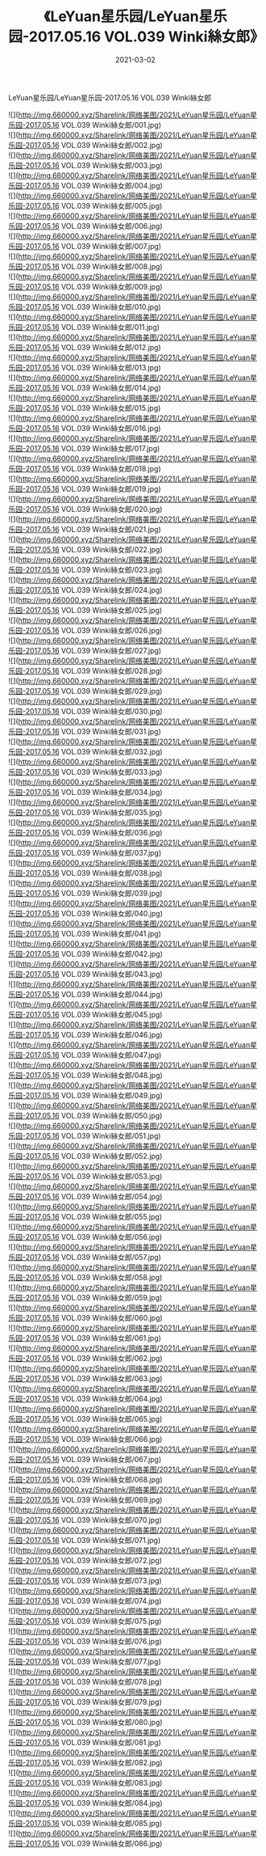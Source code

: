 ﻿---
layout: post
title:  《LeYuan星乐园/LeYuan星乐园-2017.05.16 VOL.039 Winki絲女郎》
date:   2021-03-02
img: http://img.660000.xyz/Sharelink/网络美图/2021/LeYuan星乐园/LeYuan星乐园-2017.05.16 VOL.039 Winki絲女郎/000.jpg
categories: [美女, 清纯, 唯美]
---

LeYuan星乐园/LeYuan星乐园-2017.05.16 VOL.039 Winki絲女郎

 ![](http://img.660000.xyz/Sharelink/网络美图/2021/LeYuan星乐园/LeYuan星乐园-2017.05.16 VOL.039 Winki絲女郎/001.jpg) <br>![](http://img.660000.xyz/Sharelink/网络美图/2021/LeYuan星乐园/LeYuan星乐园-2017.05.16 VOL.039 Winki絲女郎/002.jpg) <br>![](http://img.660000.xyz/Sharelink/网络美图/2021/LeYuan星乐园/LeYuan星乐园-2017.05.16 VOL.039 Winki絲女郎/003.jpg) <br>![](http://img.660000.xyz/Sharelink/网络美图/2021/LeYuan星乐园/LeYuan星乐园-2017.05.16 VOL.039 Winki絲女郎/004.jpg) <br>![](http://img.660000.xyz/Sharelink/网络美图/2021/LeYuan星乐园/LeYuan星乐园-2017.05.16 VOL.039 Winki絲女郎/005.jpg) <br>![](http://img.660000.xyz/Sharelink/网络美图/2021/LeYuan星乐园/LeYuan星乐园-2017.05.16 VOL.039 Winki絲女郎/006.jpg) <br>![](http://img.660000.xyz/Sharelink/网络美图/2021/LeYuan星乐园/LeYuan星乐园-2017.05.16 VOL.039 Winki絲女郎/007.jpg) <br>![](http://img.660000.xyz/Sharelink/网络美图/2021/LeYuan星乐园/LeYuan星乐园-2017.05.16 VOL.039 Winki絲女郎/008.jpg) <br>![](http://img.660000.xyz/Sharelink/网络美图/2021/LeYuan星乐园/LeYuan星乐园-2017.05.16 VOL.039 Winki絲女郎/009.jpg) <br>![](http://img.660000.xyz/Sharelink/网络美图/2021/LeYuan星乐园/LeYuan星乐园-2017.05.16 VOL.039 Winki絲女郎/010.jpg) <br>![](http://img.660000.xyz/Sharelink/网络美图/2021/LeYuan星乐园/LeYuan星乐园-2017.05.16 VOL.039 Winki絲女郎/011.jpg) <br>![](http://img.660000.xyz/Sharelink/网络美图/2021/LeYuan星乐园/LeYuan星乐园-2017.05.16 VOL.039 Winki絲女郎/012.jpg) <br>![](http://img.660000.xyz/Sharelink/网络美图/2021/LeYuan星乐园/LeYuan星乐园-2017.05.16 VOL.039 Winki絲女郎/013.jpg) <br>![](http://img.660000.xyz/Sharelink/网络美图/2021/LeYuan星乐园/LeYuan星乐园-2017.05.16 VOL.039 Winki絲女郎/014.jpg) <br>![](http://img.660000.xyz/Sharelink/网络美图/2021/LeYuan星乐园/LeYuan星乐园-2017.05.16 VOL.039 Winki絲女郎/015.jpg) <br>![](http://img.660000.xyz/Sharelink/网络美图/2021/LeYuan星乐园/LeYuan星乐园-2017.05.16 VOL.039 Winki絲女郎/016.jpg) <br>![](http://img.660000.xyz/Sharelink/网络美图/2021/LeYuan星乐园/LeYuan星乐园-2017.05.16 VOL.039 Winki絲女郎/017.jpg) <br>![](http://img.660000.xyz/Sharelink/网络美图/2021/LeYuan星乐园/LeYuan星乐园-2017.05.16 VOL.039 Winki絲女郎/018.jpg) <br>![](http://img.660000.xyz/Sharelink/网络美图/2021/LeYuan星乐园/LeYuan星乐园-2017.05.16 VOL.039 Winki絲女郎/019.jpg) <br>![](http://img.660000.xyz/Sharelink/网络美图/2021/LeYuan星乐园/LeYuan星乐园-2017.05.16 VOL.039 Winki絲女郎/020.jpg) <br>![](http://img.660000.xyz/Sharelink/网络美图/2021/LeYuan星乐园/LeYuan星乐园-2017.05.16 VOL.039 Winki絲女郎/021.jpg) <br>![](http://img.660000.xyz/Sharelink/网络美图/2021/LeYuan星乐园/LeYuan星乐园-2017.05.16 VOL.039 Winki絲女郎/022.jpg) <br>![](http://img.660000.xyz/Sharelink/网络美图/2021/LeYuan星乐园/LeYuan星乐园-2017.05.16 VOL.039 Winki絲女郎/023.jpg) <br>![](http://img.660000.xyz/Sharelink/网络美图/2021/LeYuan星乐园/LeYuan星乐园-2017.05.16 VOL.039 Winki絲女郎/024.jpg) <br>![](http://img.660000.xyz/Sharelink/网络美图/2021/LeYuan星乐园/LeYuan星乐园-2017.05.16 VOL.039 Winki絲女郎/025.jpg) <br>![](http://img.660000.xyz/Sharelink/网络美图/2021/LeYuan星乐园/LeYuan星乐园-2017.05.16 VOL.039 Winki絲女郎/026.jpg) <br>![](http://img.660000.xyz/Sharelink/网络美图/2021/LeYuan星乐园/LeYuan星乐园-2017.05.16 VOL.039 Winki絲女郎/027.jpg) <br>![](http://img.660000.xyz/Sharelink/网络美图/2021/LeYuan星乐园/LeYuan星乐园-2017.05.16 VOL.039 Winki絲女郎/028.jpg) <br>![](http://img.660000.xyz/Sharelink/网络美图/2021/LeYuan星乐园/LeYuan星乐园-2017.05.16 VOL.039 Winki絲女郎/029.jpg) <br>![](http://img.660000.xyz/Sharelink/网络美图/2021/LeYuan星乐园/LeYuan星乐园-2017.05.16 VOL.039 Winki絲女郎/030.jpg) <br>![](http://img.660000.xyz/Sharelink/网络美图/2021/LeYuan星乐园/LeYuan星乐园-2017.05.16 VOL.039 Winki絲女郎/031.jpg) <br>![](http://img.660000.xyz/Sharelink/网络美图/2021/LeYuan星乐园/LeYuan星乐园-2017.05.16 VOL.039 Winki絲女郎/032.jpg) <br>![](http://img.660000.xyz/Sharelink/网络美图/2021/LeYuan星乐园/LeYuan星乐园-2017.05.16 VOL.039 Winki絲女郎/033.jpg) <br>![](http://img.660000.xyz/Sharelink/网络美图/2021/LeYuan星乐园/LeYuan星乐园-2017.05.16 VOL.039 Winki絲女郎/034.jpg) <br>![](http://img.660000.xyz/Sharelink/网络美图/2021/LeYuan星乐园/LeYuan星乐园-2017.05.16 VOL.039 Winki絲女郎/035.jpg) <br>![](http://img.660000.xyz/Sharelink/网络美图/2021/LeYuan星乐园/LeYuan星乐园-2017.05.16 VOL.039 Winki絲女郎/036.jpg) <br>![](http://img.660000.xyz/Sharelink/网络美图/2021/LeYuan星乐园/LeYuan星乐园-2017.05.16 VOL.039 Winki絲女郎/037.jpg) <br>![](http://img.660000.xyz/Sharelink/网络美图/2021/LeYuan星乐园/LeYuan星乐园-2017.05.16 VOL.039 Winki絲女郎/038.jpg) <br>![](http://img.660000.xyz/Sharelink/网络美图/2021/LeYuan星乐园/LeYuan星乐园-2017.05.16 VOL.039 Winki絲女郎/039.jpg) <br>![](http://img.660000.xyz/Sharelink/网络美图/2021/LeYuan星乐园/LeYuan星乐园-2017.05.16 VOL.039 Winki絲女郎/040.jpg) <br>![](http://img.660000.xyz/Sharelink/网络美图/2021/LeYuan星乐园/LeYuan星乐园-2017.05.16 VOL.039 Winki絲女郎/041.jpg) <br>![](http://img.660000.xyz/Sharelink/网络美图/2021/LeYuan星乐园/LeYuan星乐园-2017.05.16 VOL.039 Winki絲女郎/042.jpg) <br>![](http://img.660000.xyz/Sharelink/网络美图/2021/LeYuan星乐园/LeYuan星乐园-2017.05.16 VOL.039 Winki絲女郎/043.jpg) <br>![](http://img.660000.xyz/Sharelink/网络美图/2021/LeYuan星乐园/LeYuan星乐园-2017.05.16 VOL.039 Winki絲女郎/044.jpg) <br>![](http://img.660000.xyz/Sharelink/网络美图/2021/LeYuan星乐园/LeYuan星乐园-2017.05.16 VOL.039 Winki絲女郎/045.jpg) <br>![](http://img.660000.xyz/Sharelink/网络美图/2021/LeYuan星乐园/LeYuan星乐园-2017.05.16 VOL.039 Winki絲女郎/046.jpg) <br>![](http://img.660000.xyz/Sharelink/网络美图/2021/LeYuan星乐园/LeYuan星乐园-2017.05.16 VOL.039 Winki絲女郎/047.jpg) <br>![](http://img.660000.xyz/Sharelink/网络美图/2021/LeYuan星乐园/LeYuan星乐园-2017.05.16 VOL.039 Winki絲女郎/048.jpg) <br>![](http://img.660000.xyz/Sharelink/网络美图/2021/LeYuan星乐园/LeYuan星乐园-2017.05.16 VOL.039 Winki絲女郎/049.jpg) <br>![](http://img.660000.xyz/Sharelink/网络美图/2021/LeYuan星乐园/LeYuan星乐园-2017.05.16 VOL.039 Winki絲女郎/050.jpg) <br>![](http://img.660000.xyz/Sharelink/网络美图/2021/LeYuan星乐园/LeYuan星乐园-2017.05.16 VOL.039 Winki絲女郎/051.jpg) <br>![](http://img.660000.xyz/Sharelink/网络美图/2021/LeYuan星乐园/LeYuan星乐园-2017.05.16 VOL.039 Winki絲女郎/052.jpg) <br>![](http://img.660000.xyz/Sharelink/网络美图/2021/LeYuan星乐园/LeYuan星乐园-2017.05.16 VOL.039 Winki絲女郎/053.jpg) <br>![](http://img.660000.xyz/Sharelink/网络美图/2021/LeYuan星乐园/LeYuan星乐园-2017.05.16 VOL.039 Winki絲女郎/054.jpg) <br>![](http://img.660000.xyz/Sharelink/网络美图/2021/LeYuan星乐园/LeYuan星乐园-2017.05.16 VOL.039 Winki絲女郎/055.jpg) <br>![](http://img.660000.xyz/Sharelink/网络美图/2021/LeYuan星乐园/LeYuan星乐园-2017.05.16 VOL.039 Winki絲女郎/056.jpg) <br>![](http://img.660000.xyz/Sharelink/网络美图/2021/LeYuan星乐园/LeYuan星乐园-2017.05.16 VOL.039 Winki絲女郎/057.jpg) <br>![](http://img.660000.xyz/Sharelink/网络美图/2021/LeYuan星乐园/LeYuan星乐园-2017.05.16 VOL.039 Winki絲女郎/058.jpg) <br>![](http://img.660000.xyz/Sharelink/网络美图/2021/LeYuan星乐园/LeYuan星乐园-2017.05.16 VOL.039 Winki絲女郎/059.jpg) <br>![](http://img.660000.xyz/Sharelink/网络美图/2021/LeYuan星乐园/LeYuan星乐园-2017.05.16 VOL.039 Winki絲女郎/060.jpg) <br>![](http://img.660000.xyz/Sharelink/网络美图/2021/LeYuan星乐园/LeYuan星乐园-2017.05.16 VOL.039 Winki絲女郎/061.jpg) <br>![](http://img.660000.xyz/Sharelink/网络美图/2021/LeYuan星乐园/LeYuan星乐园-2017.05.16 VOL.039 Winki絲女郎/062.jpg) <br>![](http://img.660000.xyz/Sharelink/网络美图/2021/LeYuan星乐园/LeYuan星乐园-2017.05.16 VOL.039 Winki絲女郎/063.jpg) <br>![](http://img.660000.xyz/Sharelink/网络美图/2021/LeYuan星乐园/LeYuan星乐园-2017.05.16 VOL.039 Winki絲女郎/064.jpg) <br>![](http://img.660000.xyz/Sharelink/网络美图/2021/LeYuan星乐园/LeYuan星乐园-2017.05.16 VOL.039 Winki絲女郎/065.jpg) <br>![](http://img.660000.xyz/Sharelink/网络美图/2021/LeYuan星乐园/LeYuan星乐园-2017.05.16 VOL.039 Winki絲女郎/066.jpg) <br>![](http://img.660000.xyz/Sharelink/网络美图/2021/LeYuan星乐园/LeYuan星乐园-2017.05.16 VOL.039 Winki絲女郎/067.jpg) <br>![](http://img.660000.xyz/Sharelink/网络美图/2021/LeYuan星乐园/LeYuan星乐园-2017.05.16 VOL.039 Winki絲女郎/068.jpg) <br>![](http://img.660000.xyz/Sharelink/网络美图/2021/LeYuan星乐园/LeYuan星乐园-2017.05.16 VOL.039 Winki絲女郎/069.jpg) <br>![](http://img.660000.xyz/Sharelink/网络美图/2021/LeYuan星乐园/LeYuan星乐园-2017.05.16 VOL.039 Winki絲女郎/070.jpg) <br>![](http://img.660000.xyz/Sharelink/网络美图/2021/LeYuan星乐园/LeYuan星乐园-2017.05.16 VOL.039 Winki絲女郎/071.jpg) <br>![](http://img.660000.xyz/Sharelink/网络美图/2021/LeYuan星乐园/LeYuan星乐园-2017.05.16 VOL.039 Winki絲女郎/072.jpg) <br>![](http://img.660000.xyz/Sharelink/网络美图/2021/LeYuan星乐园/LeYuan星乐园-2017.05.16 VOL.039 Winki絲女郎/073.jpg) <br>![](http://img.660000.xyz/Sharelink/网络美图/2021/LeYuan星乐园/LeYuan星乐园-2017.05.16 VOL.039 Winki絲女郎/074.jpg) <br>![](http://img.660000.xyz/Sharelink/网络美图/2021/LeYuan星乐园/LeYuan星乐园-2017.05.16 VOL.039 Winki絲女郎/075.jpg) <br>![](http://img.660000.xyz/Sharelink/网络美图/2021/LeYuan星乐园/LeYuan星乐园-2017.05.16 VOL.039 Winki絲女郎/076.jpg) <br>![](http://img.660000.xyz/Sharelink/网络美图/2021/LeYuan星乐园/LeYuan星乐园-2017.05.16 VOL.039 Winki絲女郎/077.jpg) <br>![](http://img.660000.xyz/Sharelink/网络美图/2021/LeYuan星乐园/LeYuan星乐园-2017.05.16 VOL.039 Winki絲女郎/078.jpg) <br>![](http://img.660000.xyz/Sharelink/网络美图/2021/LeYuan星乐园/LeYuan星乐园-2017.05.16 VOL.039 Winki絲女郎/079.jpg) <br>![](http://img.660000.xyz/Sharelink/网络美图/2021/LeYuan星乐园/LeYuan星乐园-2017.05.16 VOL.039 Winki絲女郎/080.jpg) <br>![](http://img.660000.xyz/Sharelink/网络美图/2021/LeYuan星乐园/LeYuan星乐园-2017.05.16 VOL.039 Winki絲女郎/081.jpg) <br>![](http://img.660000.xyz/Sharelink/网络美图/2021/LeYuan星乐园/LeYuan星乐园-2017.05.16 VOL.039 Winki絲女郎/082.jpg) <br>![](http://img.660000.xyz/Sharelink/网络美图/2021/LeYuan星乐园/LeYuan星乐园-2017.05.16 VOL.039 Winki絲女郎/083.jpg) <br>![](http://img.660000.xyz/Sharelink/网络美图/2021/LeYuan星乐园/LeYuan星乐园-2017.05.16 VOL.039 Winki絲女郎/084.jpg) <br>![](http://img.660000.xyz/Sharelink/网络美图/2021/LeYuan星乐园/LeYuan星乐园-2017.05.16 VOL.039 Winki絲女郎/085.jpg) <br>![](http://img.660000.xyz/Sharelink/网络美图/2021/LeYuan星乐园/LeYuan星乐园-2017.05.16 VOL.039 Winki絲女郎/086.jpg) <br>